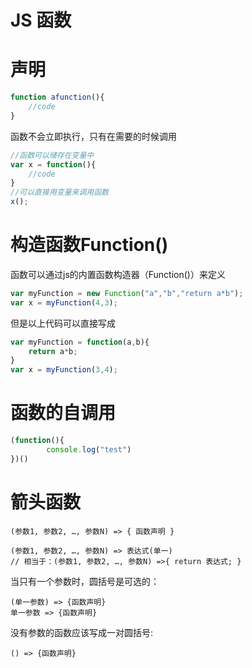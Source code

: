 # JS 函数

# 声明

```jsx
function afunction(){
	//code
}
```

函数不会立即执行，只有在需要的时候调用

```jsx
//函数可以储存在变量中
var x = function(){
	//code
}
//可以直接用变量来调用函数
x();
```

# 构造函数Function()

函数可以通过js的内置函数构造器（Function()）来定义

```jsx
var myFunction = new Function("a","b","return a*b");
var x = myFunction(4,3);
```

但是以上代码可以直接写成

```jsx
var myFunction = function(a,b){
	return a*b;
}
var x = myFunction(3,4);
```

# 函数的自调用

```jsx
(function(){
		console.log("test")
})()
```

# 箭头函数

```
(参数1, 参数2, …, 参数N) => { 函数声明 }

(参数1, 参数2, …, 参数N) => 表达式(单一)
// 相当于：(参数1, 参数2, …, 参数N) =>{ return 表达式; }
```

当只有一个参数时，圆括号是可选的：

```
(单一参数) => {函数声明}
单一参数 => {函数声明}
```

没有参数的函数应该写成一对圆括号:

```
() => {函数声明}
```
